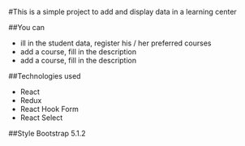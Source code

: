 #This is a simple project to add and display data in a learning center

##You can
- ill in the student data, register his / her preferred courses
- add a course, fill in the description
- add a course, fill in the description

##Technologies used
- React
- Redux
- React Hook Form
- React Select

##Style
Bootstrap 5.1.2



